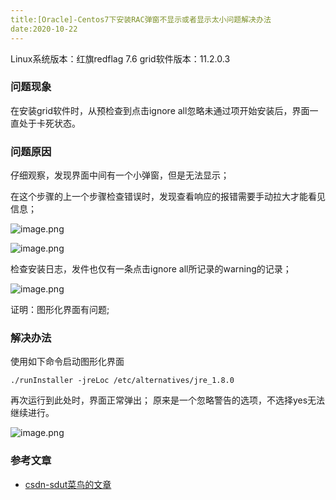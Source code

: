 ```yaml
---
title:[Oracle]-Centos7下安装RAC弹窗不显示或者显示太小问题解决办法
date:2020-10-22
---
```




Linux系统版本：红旗redflag 7.6 grid软件版本：11.2.0.3



### 问题现象

在安装grid软件时，从预检查到点击ignore all忽略未通过项开始安装后，界面一直处于卡死状态。



### 问题原因

仔细观察，发现界面中间有一个小弹窗，但是无法显示；

在这个步骤的上一个步骤检查错误时，发现查看响应的报错需要手动拉大才能看见信息；

![image.png](http://cdn.lifemini.cn/dbblog/20201022/2219fb14f3194f9e8f7298dc1476800c.png)

![image.png](http://cdn.lifemini.cn/dbblog/20201022/63e6771018d14686b0730069fdad3108.png)

检查安装日志，发件也仅有一条点击ignore all所记录的warning的记录；

![image.png](http://cdn.lifemini.cn/dbblog/20201022/ec761c261ef940f2bf76c13c97b22580.png)

证明：图形化界面有问题;



### 解决办法

使用如下命令启动图形化界面

```
./runInstaller -jreLoc /etc/alternatives/jre_1.8.0
```

再次运行到此处时，界面正常弹出；
原来是一个忽略警告的选项，不选择yes无法继续进行。

![image.png](http://cdn.lifemini.cn/dbblog/20201022/d9a70892332c4f3bad8224e838956f9f.png)



### 参考文章

- [csdn-sdut菜鸟的文章](https://blog.csdn.net/sdut406/article/details/81463758)